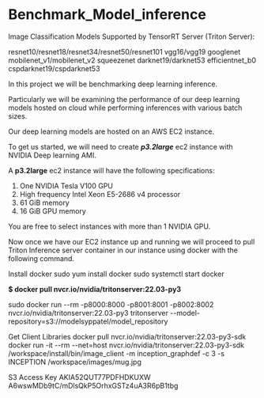 # Benchmark_Model_inference
Image Classification Models Supported by TensorRT Server (Triton Server):

resnet10/resnet18/resnet34/resnet50/resnet101
vgg16/vgg19
googlenet
mobilenet_v1/mobilenet_v2
squeezenet
darknet19/darknet53
efficientnet_b0
cspdarknet19/cspdarknet53


In this project we will be benchmarking deep learning inference. 

Particularly we will be examining the performance of our deep learning models  hosted on cloud while performing inferences with various batch sizes.

Our deep learning models are hosted on an AWS EC2 instance.

To get us started, we will need to create **_p3.2large_** ec2 instance with NVIDIA Deep learning AMI.


A **p3.2large** ec2 instance will have the following specifications:
1) One NVIDIA Tesla V100 GPU
2) High frequency Intel Xeon E5-2686 v4 processor 
3) 61 GiB memory
4) 16 GiB GPU memory

You are free to select instances with more than 1 NVIDIA GPU.

Now once we have our EC2 instance up and running we will proceed to pull Triton Inference server container in our instance using docker with the following command.

Install docker
sudo yum install docker
sudo systemctl start docker

**$ docker pull nvcr.io/nvidia/tritonserver:22.03-py3**

sudo docker run --rm -p8000:8000 -p8001:8001 -p8002:8002 nvcr.io/nvidia/tritonserver:22.03-py3 tritonserver --model-repository=s3://modelsyppatel/model_repository

Get Client Libraries
docker pull nvcr.io/nvidia/tritonserver:22.03-py3-sdk
docker run -it --rm --net=host nvcr.io/nvidia/tritonserver:22.03-py3-sdk
/workspace/install/bin/image_client -m inception_graphdef -c 3 -s INCEPTION /workspace/images/mug.jpg

S3 Access Key
AKIA52QUT77PDFHDKUXW
A6wswMDb9tC/mDlsQkP5OrhxGSTz4uA3R6pB1tbg
